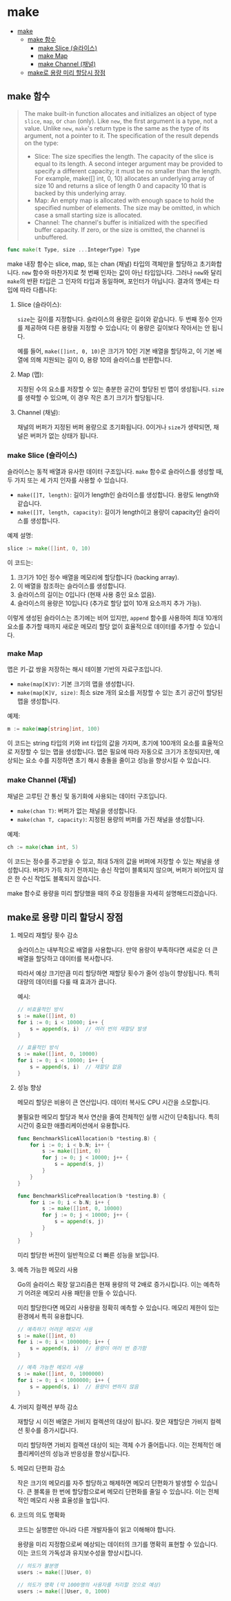 # make

- [make](#make)
    - [make 함수](#make-함수)
        - [make Slice (슬라이스)](#make-slice-슬라이스)
        - [make Map](#make-map)
        - [make Channel (채널)](#make-channel-채널)
    - [make로 용량 미리 할당시 장점](#make로-용량-미리-할당시-장점)

## make 함수

> The make built-in function allocates and initializes an object of type `slice`, `map`, or `chan` (only).
> Like `new`, the first argument is a type, not a value. Unlike `new`, `make`'s return type is the same as the type of its argument, not a pointer to it.
> The specification of the result depends on the type:
>
> - Slice: The size specifies the length. The capacity of the slice is equal to its length. A second integer argument may be provided to specify a different capacity; it must be no smaller than the length. For example, make([] int, 0, 10) allocates an underlying array of size 10 and returns a slice of length 0 and capacity 10 that is backed by this underlying array.
> - Map: An empty map is allocated with enough space to hold the specified number of elements. The size may be omitted, in which case a small starting size is allocated.
> - Channel: The channel's buffer is initialized with the specified buffer capacity. If zero, or the size is omitted, the channel is unbuffered.

```go
func make(t Type, size ...IntegerType) Type
```

make 내장 함수는 slice, map, 또는 chan (채널) 타입의 객체만을 할당하고 초기화합니다.
`new` 함수와 마찬가지로 첫 번째 인자는 값이 아닌 타입입니다.
그러나 `new`와 달리 `make`의 반환 타입은 그 인자의 타입과 동일하며, 포인터가 아닙니다.
결과의 명세는 타입에 따라 다릅니다:

1. Slice (슬라이스):

    `size`는 길이를 지정합니다.
    슬라이스의 용량은 길이와 같습니다.
    두 번째 정수 인자를 제공하여 다른 용량을 지정할 수 있습니다; 이 용량은 길이보다 작아서는 안 됩니다.

    예를 들어, `make([]int, 0, 10)`은 크기가 10인 기본 배열을 할당하고, 이 기본 배열에 의해 지원되는 길이 0, 용량 10의 슬라이스를 반환합니다.

2. Map (맵):

    지정된 수의 요소를 저장할 수 있는 충분한 공간이 할당된 빈 맵이 생성됩니다.
    `size`를 생략할 수 있으며, 이 경우 작은 초기 크기가 할당됩니다.

3. Channel (채널):

    채널의 버퍼가 지정된 버퍼 용량으로 초기화됩니다.
    0이거나 `size`가 생략되면, 채널은 버퍼가 없는 상태가 됩니다.

### make Slice (슬라이스)

슬라이스는 동적 배열과 유사한 데이터 구조입니다. `make` 함수로 슬라이스를 생성할 때, 두 가지 또는 세 가지 인자를 사용할 수 있습니다.

- `make([]T, length)`: 길이가 length인 슬라이스를 생성합니다. 용량도 length와 같습니다.
- `make([]T, length, capacity)`: 길이가 length이고 용량이 capacity인 슬라이스를 생성합니다.

예제 설명:

```go
slice := make([]int, 0, 10)
```

이 코드는:
1. 크기가 10인 정수 배열을 메모리에 할당합니다 (backing array).
2. 이 배열을 참조하는 슬라이스를 생성합니다.
3. 슬라이스의 길이는 0입니다 (현재 사용 중인 요소 없음).
4. 슬라이스의 용량은 10입니다 (추가로 할당 없이 10개 요소까지 추가 가능).

이렇게 생성된 슬라이스는 초기에는 비어 있지만, `append` 함수를 사용하여 최대 10개의 요소를 추가할 때까지 새로운 메모리 할당 없이 효율적으로 데이터를 추가할 수 있습니다.

### make Map

맵은 키-값 쌍을 저장하는 해시 테이블 기반의 자료구조입니다.

- `make(map[K]V)`: 기본 크기의 맵을 생성합니다.
- `make(map[K]V, size)`: 최소 size 개의 요소를 저장할 수 있는 초기 공간이 할당된 맵을 생성합니다.

예제:

```go
m := make(map[string]int, 100)
```

이 코드는 string 타입의 키와 int 타입의 값을 가지며, 초기에 100개의 요소를 효율적으로 저장할 수 있는 맵을 생성합니다. 맵은 필요에 따라 자동으로 크기가 조정되지만, 예상되는 요소 수를 지정하면 초기 해시 충돌을 줄이고 성능을 향상시킬 수 있습니다.

### make Channel (채널)

채널은 고루틴 간 통신 및 동기화에 사용되는 데이터 구조입니다.

- `make(chan T)`: 버퍼가 없는 채널을 생성합니다.
- `make(chan T, capacity)`: 지정된 용량의 버퍼를 가진 채널을 생성합니다.

예제:

```go
ch := make(chan int, 5)
```

이 코드는 정수를 주고받을 수 있고, 최대 5개의 값을 버퍼에 저장할 수 있는 채널을 생성합니다.
버퍼가 가득 차기 전까지는 송신 작업이 블록되지 않으며, 버퍼가 비어있지 않은 한 수신 작업도 블록되지 않습니다.

make 함수로 용량을 미리 할당했을 때의 주요 장점들을 자세히 설명해드리겠습니다.

## make로 용량 미리 할당시 장점

1. 메모리 재할당 횟수 감소

    슬라이스는 내부적으로 배열을 사용합니다.
    만약 용량이 부족하다면 새로운 더 큰 배열을 할당하고 데이터를 복사합니다.

    따라서 예상 크기만큼 미리 할당하면 재할당 횟수가 줄어 성능이 향상됩니다.
    특히 대량의 데이터를 다룰 때 효과가 큽니다.

    예시:

    ```go
    // 비효율적인 방식
    s := make([]int, 0)
    for i := 0; i < 10000; i++ {
        s = append(s, i)  // 여러 번의 재할당 발생
    }

    // 효율적인 방식
    s := make([]int, 0, 10000)
    for i := 0; i < 10000; i++ {
        s = append(s, i)  // 재할당 없음
    }
    ```

2. 성능 향상

    메모리 할당은 비용이 큰 연산입니다.
    데이터 복사도 CPU 시간을 소모합니다.

    불필요한 메모리 할당과 복사 연산을 줄여 전체적인 실행 시간이 단축됩니다.
    특히 시간이 중요한 애플리케이션에서 유용합니다.

    ```go
    func BenchmarkSliceAllocation(b *testing.B) {
        for i := 0; i < b.N; i++ {
            s := make([]int, 0)
            for j := 0; j < 10000; j++ {
                s = append(s, j)
            }
        }
    }

    func BenchmarkSlicePreallocation(b *testing.B) {
        for i := 0; i < b.N; i++ {
            s := make([]int, 0, 10000)
            for j := 0; j < 10000; j++ {
                s = append(s, j)
            }
        }
    }
    ```

    미리 할당한 버전이 일반적으로 더 빠른 성능을 보입니다.

3. 예측 가능한 메모리 사용

    Go의 슬라이스 확장 알고리즘은 현재 용량의 약 2배로 증가시킵니다.
    이는 예측하기 어려운 메모리 사용 패턴을 만들 수 있습니다.

    미리 할당한다면 메모리 사용량을 정확히 예측할 수 있습니다.
    메모리 제한이 있는 환경에서 특히 유용합니다.

    ```go
    // 예측하기 어려운 메모리 사용
    s := make([]int, 0)
    for i := 0; i < 1000000; i++ {
        s = append(s, i)  // 용량이 여러 번 증가함
    }

    // 예측 가능한 메모리 사용
    s := make([]int, 0, 1000000)
    for i := 0; i < 1000000; i++ {
        s = append(s, i)  // 용량이 변하지 않음
    }
    ```

4. 가비지 컬렉션 부하 감소

    재할당 시 이전 배열은 가비지 컬렉션의 대상이 됩니다.
    잦은 재할당은 가비지 컬렉션 횟수를 증가시킵니다.

    미리 할당하면 가비지 컬렉션 대상이 되는 객체 수가 줄어듭니다.
    이는 전체적인 애플리케이션의 성능과 반응성을 향상시킵니다.

5. 메모리 단편화 감소

    작은 크기의 메모리를 자주 할당하고 해제하면 메모리 단편화가 발생할 수 있습니다.
    큰 블록을 한 번에 할당함으로써 메모리 단편화를 줄일 수 있습니다.
    이는 전체적인 메모리 사용 효율성을 높입니다.

6. 코드의 의도 명확화

    코드는 실행뿐만 아니라 다른 개발자들이 읽고 이해해야 합니다.

    용량을 미리 지정함으로써 예상되는 데이터의 크기를 명확히 표현할 수 있습니다.
    이는 코드의 가독성과 유지보수성을 향상시킵니다.

    ```go
    // 의도가 불분명
    users := make([]User, 0)

    // 의도가 명확 (약 1000명의 사용자를 처리할 것으로 예상)
    users := make([]User, 0, 1000)
    ```
